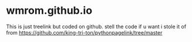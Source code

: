 # wmrom.github.io
This is just treelink but coded on github. 
stell the code if u want i stole it of from https://github.com/king-tri-ton/pythonpagelink/tree/master
